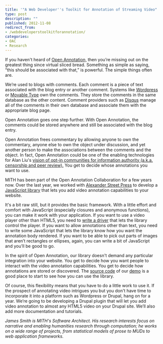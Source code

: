 ```yaml
---
title: '"A Web Developer''s Toolkit for Annotation of Streaming Video"'
type: post
description: ""
published: 2012-11-08
redirect_from: 
- /webdeveloperstoolkitforannotation/
categories:
- OAC
- Research
---
```

If you haven't heard of [Open Annotation,](http://www.w3.org/community/openannotation/ "http://www.w3.org/community/openannotation/") then you’re missing out on the greatest thing since virtual sliced bread. Something as simple as saying, “this should be associated with that,” is powerful. The simple things often are.

We’re used to blogs with comments. Each comment is a piece of text associated with the blog entry or another comment. Systems like [Wordpress](http://wordpress.org/ "http://wordpress.org/") or [Movable Type](http://www.movabletype.org/ "http://www.movabletype.org/") own the comments. They store the comments in the same database as the other content. Comment providers such as [Disqus](http://disqus.com/ "http://disqus.com/") manage all of the comments in their own database and associate them with the appropriate blog page.

Open Annotation goes one step further. With Open Annotation, the comments could be stored anywhere and still be associated with the blog entry.

Open Annotation frees commentary by allowing anyone to own the commentary, anyone else to own the object under discussion, and yet another person to make the associations between the comments and the object. In fact, Open Annotation could be one of the enabling technologies for Alan Liu's [vision of opt-in communities for information authority (a.k.a. censorship and peer review).](http://liu.english.ucsb.edu/peopling-the-police-a-social-computing-approach-to-information-authority-in-the-age-of-web-20-dhsi-u-victoria/ "http://liu.english.ucsb.edu/peopling-the-police-a-social-computing-approach-to-information-authority-in-the-age-of-web-20-dhsi-u-victoria/") You get to decide whose annotations you want to use.

MITH has been part of the Open Annotation Collaboration for a few years now. Over the last year, we worked with [Alexander Street Press](http://alexanderstreet.com/ "http://alexanderstreet.com/") to develop a [JavaScript library](http://umd-mith.github.com/OACVideoAnnotator/ "http://umd-mith.github.com/OACVideoAnnotator/") that lets you add video annotation capabilities to your website.

It's a bit raw still, but it provides the basic framework. With a little effort and comfort with JavaScript (especially closures and anonymous functions), you can make it work with your application. If you want to use a video player other than HTML5, you need to [write a driver](http://umd-mith.github.com/OACVideoAnnotator/docs/drivers/ "http://umd-mith.github.com/OACVideoAnnotator/docs/drivers/") that lets the library control the player. If you want to allow annotations other than text, you need to write some JavaScript that lets the library know how you want the annotation body rendered. If you want to be able to pick out parts of images that aren’t rectangles or ellipses, again, you can write a bit of JavaScript and you’ll be good to go.

In the spirit of Open Annotation, our library doesn't demand any particular integration into your website. You get to decide how you want people to interact with the video annotation capabilities. You get to decide how annotations are stored or discovered. The [source code](http://umd-mith.github.com/OACVideoAnnotator/javascripts/docs/demo.html "http://umd-mith.github.com/OACVideoAnnotator/javascripts/docs/demo.html") of our [demo](http://umd-mith.github.com/OACVideoAnnotator/demo.html "http://umd-mith.github.com/OACVideoAnnotator/demo.html") is a good place to start to see how you can use the library.

Of course, this flexibility means that you have to do a little work to use it. If the prospect of annotating video intrigues you but you don't have time to incorporate it into a platform such as Wordpress or Drupal, hang on for a year. We’re going to be developing a Drupal plugin that will let you add video annotation to almost any HTML5 video on your Drupal site. We’ll also add more documentation and tutorials.

_James Smith is MITH's Software Architect. His research interests focus on narrative and enabling humanities research through computation; he works on a wide range of projects, from statistical models of prose to MUDs to web application frameworks._
